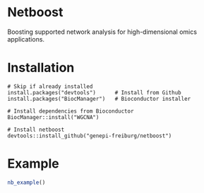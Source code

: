 # Netboost
Boosting supported network analysis for high-dimensional omics applications.

# Installation
```
# Skip if already installed
install.packages("devtools")      # Install from Github
install.packages("BiocManager")   # Bioconductor installer

# Install dependencies from Bioconductor
BiocManager::install("WGCNA")

# Install netboost
devtools::install_github("genepi-freiburg/netboost")
```

# Example
```R
nb_example()
```
